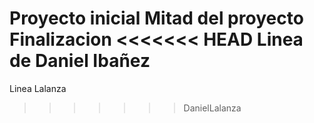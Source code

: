 Proyecto inicial
Mitad del proyecto
Finalizacion
<<<<<<< HEAD
Linea de Daniel Ibañez
=======
Linea Lalanza
>>>>>>> DanielLalanza
